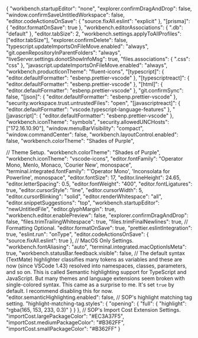 {
  "workbench.startupEditor": "none",
  "explorer.confirmDragAndDrop": false,
  "window.confirmSaveUntitledWorkspace": false,
  "editor.codeActionsOnSave": {
    "source.fixAll.eslint": "explicit"
  },
  "[prisma]": {
    "editor.formatOnSave": true
  },
  "workbench.editorAssociations": {
    ".db": "default"
  },
  "editor.tabSize": 2,
  "workbench.settings.applyToAllProfiles": ["editor.tabSize"],
  "explorer.confirmDelete": false,
  "typescript.updateImportsOnFileMove.enabled": "always",
  "git.openRepositoryInParentFolders": "always",
  "liveServer.settings.donotShowInfoMsg": true,
  "files.associations": {
    ".css": "css"
  },
  "javascript.updateImportsOnFileMove.enabled": "always",
  "workbench.productIconTheme": "fluent-icons",
  "[typescript]": {
    "editor.defaultFormatter": "esbenp.prettier-vscode"
  },
  "[typescriptreact]": {
    "editor.defaultFormatter": "esbenp.prettier-vscode"
  },
  "[html]": {
    "editor.defaultFormatter": "esbenp.prettier-vscode"
  },
  "git.confirmSync": false,
  "[json]": {
    "editor.defaultFormatter": "esbenp.prettier-vscode"
  },
  "security.workspace.trust.untrustedFiles": "open",
  "[javascriptreact]": {
    "editor.defaultFormatter": "vscode.typescript-language-features"
  },
  "[javascript]": {
    "editor.defaultFormatter": "esbenp.prettier-vscode"
  },
  "workbench.iconTheme": "symbols",
  "security.allowedUNCHosts": ["172.16.10.90"],
  "window.menuBarVisibility": "compact",
  "window.commandCenter": false,
  "workbench.layoutControl.enabled": false,
  "workbench.colorTheme": "Shades of Purple",

  // Theme Setup.
  "workbench.colorTheme": "Shades of Purple",
  "workbench.iconTheme": "vscode-icons",
  "editor.fontFamily": "Operator Mono, Menlo, Monaco, 'Courier New', monospace",
  "terminal.integrated.fontFamily": "'Operator Mono', 'Inconsolata for Powerline', monospace",
  "editor.fontSize": 17,
  "editor.lineHeight": 24.65,
  "editor.letterSpacing": 0.5,
  "editor.fontWeight": "400",
  "editor.fontLigatures": true,
  "editor.cursorStyle": "line",
  "editor.cursorWidth": 5,
  "editor.cursorBlinking": "solid",
  "editor.renderWhitespace": "all",
  "editor.snippetSuggestions": "top",
  "workbench.startupEditor": "newUntitledFile",
  "editor.glyphMargin": true,
  "workbench.editor.enablePreview": false,
  "explorer.confirmDragAndDrop": false,
  "files.trimTrailingWhitespace": true,
  "files.trimFinalNewlines": true,
  // Formatting Optional.
  "editor.formatOnSave": true,
  "prettier.eslintIntegration": true,
  "eslint.run": "onType",
  "editor.codeActionsOnSave": {
    "source.fixAll.eslint": true
  },
  // MacOS Only Settings.
  "workbench.fontAliasing": "auto",
  "terminal.integrated.macOptionIsMeta": true,
  "workbench.statusBar.feedback.visible": false,
  // The default syntax (TextMate) highlighter classifies many tokens as variables and these are now (since VSCode 1.43) resolved into namespaces, classes, parameters, and so on. This is called Semantic highlighting support for TypeScript and JavaScript. But many themes and language extensions seem broken with single-colored syntax. This came as a surprise to me. It's set `true` by default. I recommend disabling this for now.
  "editor.semanticHighlighting.enabled": false,
  // SOP's highlight matching tag setting.
  "highlight-matching-tag.styles": {
    "opening": {
      "full": {
        "highlight": "rgba(165, 153, 233, 0.3)"
      }
    }
  },
  // SOP's Import Cost Extension Settings.
  "importCost.largePackageColor": "#EC3A37F5",
  "importCost.mediumPackageColor": "#B362FF",
  "importCost.smallPackageColor": "#B362FF"
}
